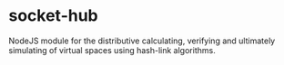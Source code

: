 # socket-hub
NodeJS module for the distributive calculating, verifying and ultimately simulating of virtual spaces using hash-link algorithms.
